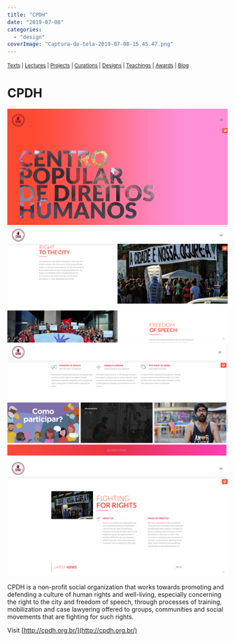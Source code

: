 ```yaml
---
title: "CPDH"
date: "2019-07-08"
categories: 
  - "design"
coverImage: "Captura-de-tela-2019-07-08-15.45.47.png"
---
```


<small>[Texts](../texts.html) | [Lectures](../lectures.html) | [Projects](../projects.html) | [Curations](../curation.html) | [Designs](../designs.html) | [Teachings](../teachings.html) | [Awards](../awards.html) | <a href="https://readruiz.medium.com/" target="_blank">Blog</a></small>

# CPDH

<img src="images/Captura-de-tela-2019-07-08-15.45.47.png" alt="" />
    
<img src="images/Captura-de-tela-2019-07-08-15.47.52.png" alt="" />
    
<img src="images/Captura-de-tela-2019-07-08-15.48.27.png" alt="" />
    
<img src="images/Captura-de-tela-2019-07-08-15.47.36.png" alt="" />
    
CPDH is a non-profit social organization that works towards promoting and defending a culture of human rights and well-living, especially concerning the right to the city and freedom of speech, through processes of training, mobilization and case lawyering offered to groups, communities and social movements that are fighting for such rights.

Visit [http://cpdh.org.br/](http://cpdh.org.br/)
